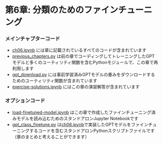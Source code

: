 # 第6章: 分類のためのファインチューニング

### メインチャプターコード

- [ch06.ipynb](ch06.ipynb) には章に記載されているすべてのコードが含まれています
- [previous_chapters.py](previous_chapters.py) は前の章でコーディングしてトレーニングしたGPTモデルと多くのユーティリティ関数を含むPythonモジュールで、この章で再利用します
- [gpt_download.py](gpt_download.py) には事前学習済みGPTモデルの重みをダウンロードするためのユーティリティ関数が含まれています
- [exercise-solutions.ipynb](exercise-solutions.ipynb) にはこの章の演習解答が含まれています

### オプションコード

- [load-finetuned-model.ipynb](load-finetuned-model.ipynb) はこの章で作成したファインチューニング済みモデルを読み込むためのスタンドアロンJupyter Notebookです
- [gpt_class_finetune.py](gpt_class_finetune.py) は[ch06.ipynb](ch06.ipynb)で実装したGPTモデルをファインチューニングするコードを含むスタンドアロンPythonスクリプトファイルです（章のまとめと考えることができます）
